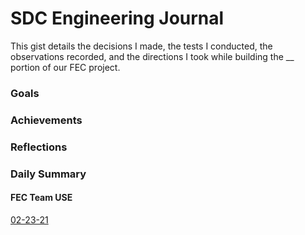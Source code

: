 # SDC Engineering Journal

This gist details the decisions I made, the tests I conducted, the observations recorded, and the directions I took while building the __ portion of our FEC project.

### Goals


### Achievements


### Reflections


### Daily Summary
#### FEC Team USE
[02-23-21](#file-02-23-21-md)